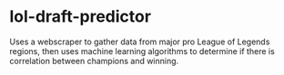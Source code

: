 # lol-draft-predictor
Uses a webscraper to gather data from major pro League of Legends regions, then uses machine learning algorithms to determine if there is correlation between champions and winning.
